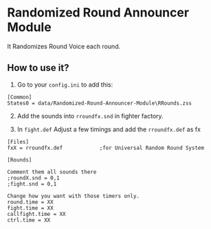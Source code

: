 # Randomized Round Announcer Module

It Randomizes Round Voice each round.

## How to use it?

1. Go to your `config.ini` to add this:

```
[Common]
States0 = data/Randomized-Round-Announcer-Module\RRounds.zss
```

2. Add the sounds into  `rroundfx.snd` in fighter factory.

3. In `fight.def` Adjust a few timings and add the `rroundfx.def` as fx

```
[Files]
fxX = rroundfx.def            ;for Universal Random Round System
```

```
[Rounds] 

Comment them all sounds there 
;roundX.snd = 0,1
;fight.snd = 0,1

Change how you want with those timers only. 
round.time = XX 
fight.time = XX
callfight.time = XX
ctrl.time = XX
```
